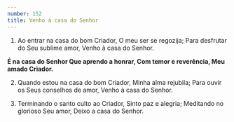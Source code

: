 ```yaml
---
number: 152
title: Venho á casa do Senhor
---
```


1. Ao entrar na casa do bom Criador,
  O meu ser se regozija;
  Para desfrutar do Seu sublime amor,
  Venho à casa do Senhor.

  __É na casa do Senhor
  Que aprendo a honrar,
  Com temor e reverência,
  Meu amado Criador.__

2. Quando estou na casa do bom Criador,
  Minha alma rejubila;
  Para ouvir os Seus conselhos de amor,
  Venho à casa do Senhor.

3. Terminando o santo culto ao Criador,
  Sinto paz e alegria;
  Meditando no glorioso Seu amor,
  Deixo a casa do Senhor.
